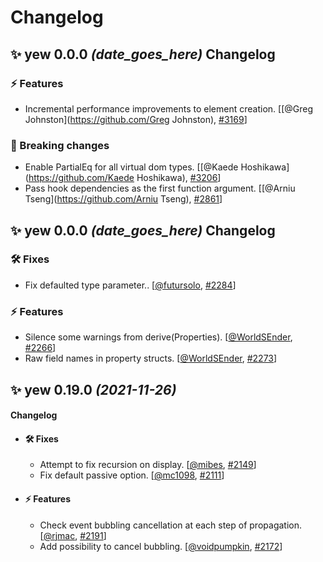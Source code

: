 # Changelog

## ✨ yew **0.0.0** *(date_goes_here)* Changelog

### ⚡️ Features

- Incremental performance improvements to element creation. [[@Greg Johnston](https://github.com/Greg Johnston), [#3169](https://github.com/yewstack/yew/pull/3169)]

### 🚨 Breaking changes

- Enable PartialEq for all virtual dom types. [[@Kaede Hoshikawa](https://github.com/Kaede Hoshikawa), [#3206](https://github.com/yewstack/yew/pull/3206)]
- Pass hook dependencies as the first function argument. [[@Arniu Tseng](https://github.com/Arniu Tseng), [#2861](https://github.com/yewstack/yew/pull/2861)]

## ✨ yew **0.0.0** *(date_goes_here)* Changelog

### 🛠 Fixes

- Fix defaulted type parameter.. [[@futursolo](https://github.com/futursolo), [#2284](https://github.com/yewstack/yew/pull/2284)]

### ⚡️ Features

- Silence some warnings from derive(Properties). [[@WorldSEnder](https://github.com/WorldSEnder), [#2266](https://github.com/yewstack/yew/pull/2266)]
- Raw field names in property structs. [[@WorldSEnder](https://github.com/WorldSEnder), [#2273](https://github.com/yewstack/yew/pull/2273)]

## ✨ yew **0.19.0** *(2021-11-26)*

#### Changelog

- #### 🛠 Fixes

  - Attempt to fix recursion on display. [[@mibes](https://github.com/mibes), [#2149](https://github.com/yewstack/yew/pull/2149)]
  - Fix default passive option. [[@mc1098](https://github.com/mc1098), [#2111](https://github.com/yewstack/yew/pull/2111)]

- #### ⚡️ Features

  - Check event bubbling cancellation at each step of propagation. [[@rjmac](https://github.com/rjmac), [#2191](https://github.com/yewstack/yew/pull/2191)]
  - Add possibility to cancel bubbling. [[@voidpumpkin](https://github.com/voidpumpkin), [#2172](https://github.com/yewstack/yew/pull/2172)]
